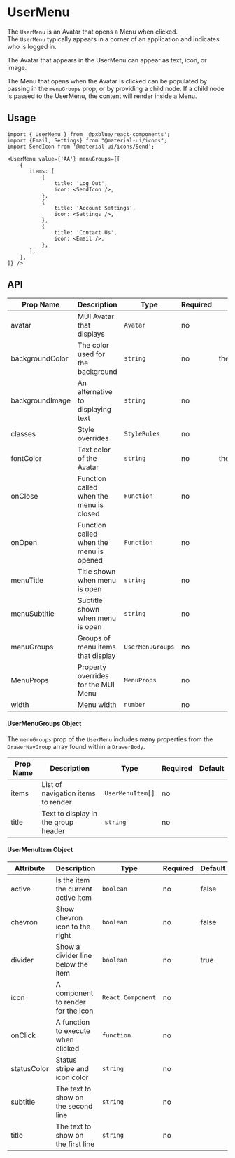# UserMenu
The `UserMenu` is an Avatar that opens a Menu when clicked.  
The `UserMenu` typically appears in a corner of an application and indicates who is logged in.

The Avatar that appears in the UserMenu can appear as text, icon, or image.

The Menu that opens when the Avatar is clicked can be populated by passing in the `menuGroups` prop, or by providing a child node.
If a child node is passed to the UserMenu, the content will render inside a Menu.

## Usage
```
import { UserMenu } from '@pxblue/react-components';
import {Email, Settings} from "@material-ui/icons";
import SendIcon from '@material-ui/icons/Send';

<UserMenu value={'AA'} menuGroups={[
    {
       items: [
           {
               title: 'Log Out',
               icon: <SendIcon />,
           },
           {
               title: 'Account Settings',
               icon: <Settings />,
           },
           {
               title: 'Contact Us',
               icon: <Email />,
           },
       ],
    },
]} />

```


## API
| Prop Name         | Description                             | Type                     | Required | Default                    | Examples                                |
|-------------------|-----------------------------------------|--------------------------|----------|----------------------------|-----------------------------------------|
| avatar            | MUI Avatar that displays                | `Avatar`                 | no       |                            |                                         |
| backgroundColor   | The color used for the background       | `string`                 | no       | theme.palette.primary[50]  |                                         |
| backgroundImage   | An alternative to displaying text       | `string`                 | no       |                            |                                         |
| classes           | Style overrides                         | `StyleRules`             | no       |                            |                                         |
| fontColor         | Text color of the Avatar                | `string`                 | no       | theme.palette.primary[500] |                                         |
| onClose           | Function called when the menu is closed | `Function`               | no       |                            |                                         |
| onOpen            | Function called when the menu is opened | `Function`               | no       |                            |                                         |
| menuTitle         | Title shown when menu is open           | `string`                 | no       |                            |                                         |
| menuSubtitle      | Subtitle shown when menu is open        | `string`                 | no       |                            |                                         |
| menuGroups        | Groups of menu items that display       | `UserMenuGroups`         | no       |                            |                                         |
| MenuProps         | Property overrides for the MUI Menu     | `MenuProps`              | no       |                            |                                         |
| width             | Menu width                              | `number`                 | no       |                            |                                         |

#### UserMenuGroups Object
The `menuGroups` prop of the `UserMenu` includes many properties from the `DrawerNavGroup` array found within a `DrawerBody`.

| Prop Name             | Description                             | Type              | Required | Default |
|-----------------------|-----------------------------------------|-------------------|----------|---------|
| items                 | List of navigation items to render      | `UserMenuItem[]`  | no       |         |  
| title                 | Text to display in the group header     | `string`          | no       |         |  

#### UserMenuItem Object

| Attribute       | Description                             | Type               | Required | Default                      |
|-----------------|-----------------------------------------|--------------------|----------|------------------------------|
| active          | Is the item the current active item     | `boolean`          | no       | false                        |  
| chevron         | Show chevron icon to the right          | `boolean`          | no       | false                        |  
| divider         | Show a divider line below the item      | `boolean`          | no       | true                         |  
| icon            | A component to render for the icon      | `React.Component`  | no       |                              |      
| onClick         | A function to execute when clicked      | `function`         | no       |                              |    
| statusColor     | Status stripe and icon color            | `string`           | no       |                              |    
| subtitle        | The text to show on the second line     | `string`           | no       |                              |    
| title           | The text to show on the first line      | `string`           | no       |                              |    

